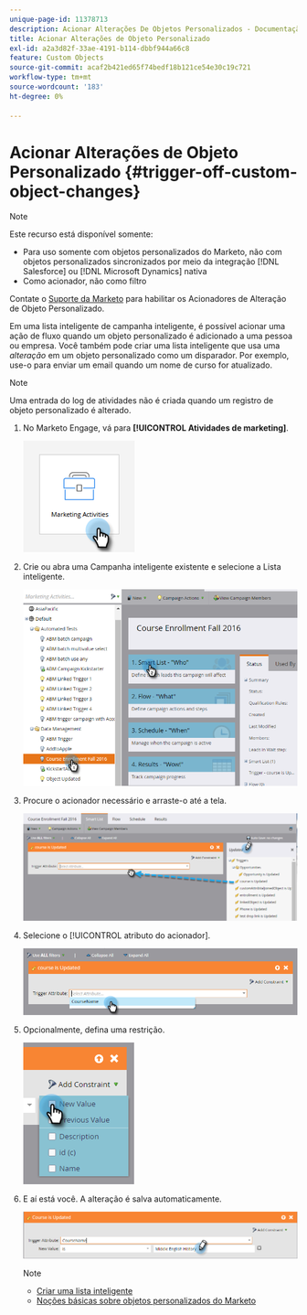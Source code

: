 ```yaml
---
unique-page-id: 11378713
description: Acionar Alterações De Objetos Personalizados - Documentação Do Marketo - Documentação Do Produto
title: Acionar Alterações de Objeto Personalizado
exl-id: a2a3d82f-33ae-4191-b114-dbbf944a66c8
feature: Custom Objects
source-git-commit: acaf2b421ed65f74bedf18b121ce54e30c19c721
workflow-type: tm+mt
source-wordcount: '183'
ht-degree: 0%

---
```


# Acionar Alterações de Objeto Personalizado {#trigger-off-custom-object-changes}

>[!NOTE]
>
>Este recurso está disponível somente:
>
>* Para uso somente com objetos personalizados do Marketo, não com objetos personalizados sincronizados por meio da integração [!DNL Salesforce] ou [!DNL Microsoft Dynamics] nativa
>* Como acionador, não como filtro
>
>Contate o [Suporte da Marketo](https://nation.marketo.com/t5/Support/ct-p/Support) para habilitar os Acionadores de Alteração de Objeto Personalizado.

Em uma lista inteligente de campanha inteligente, é possível acionar uma ação de fluxo quando um objeto personalizado é adicionado a uma pessoa ou empresa. Você também pode criar uma lista inteligente que usa uma _alteração_ em um objeto personalizado como um disparador. Por exemplo, use-o para enviar um email quando um nome de curso for atualizado.

>[!NOTE]
>
>Uma entrada do log de atividades não é criada quando um registro de objeto personalizado é alterado.

1. No Marketo Engage, vá para **[!UICONTROL Atividades de marketing]**.

   ![](assets/trigger-off-custom-object-changes-1.png)

1. Crie ou abra uma Campanha inteligente existente e selecione a Lista inteligente.

   ![](assets/trigger-off-custom-object-changes-2.png)

1. Procure o acionador necessário e arraste-o até a tela.

   ![](assets/trigger-off-custom-object-changes-3.png)

1. Selecione o [!UICONTROL atributo do acionador].

   ![](assets/trigger-off-custom-object-changes-4.png)

1. Opcionalmente, defina uma restrição.

   ![](assets/trigger-off-custom-object-changes-5.png)

1. E aí está você. A alteração é salva automaticamente.

   ![](assets/trigger-off-custom-object-changes-6.png)

   >[!NOTE]
   >
   >* [Criar uma lista inteligente](/help/marketo/product-docs/core-marketo-concepts/smart-lists-and-static-lists/creating-a-smart-list/create-a-smart-list.md)
   >* [Noções básicas sobre objetos personalizados do Marketo](/help/marketo/product-docs/administration/marketo-custom-objects/understanding-marketo-custom-objects.md)
